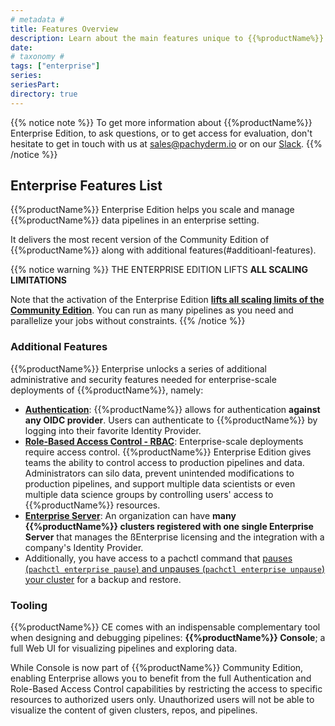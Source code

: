 ```yaml
---
# metadata # 
title: Features Overview
description: Learn about the main features unique to {{%productName%}}'s Enterprise edition.
date: 
# taxonomy #
tags: ["enterprise"]
series:
seriesPart:
directory: true
---
```


{{% notice note %}}
To get more information about {{%productName%}} Enterprise Edition, to ask questions, or to get access for evaluation, don't hesitate to get in touch with us at [sales@pachyderm.io](mailto:sales@pachyderm.io) or on our [Slack](https://www.pachyderm.com/slack/). 
{{% /notice %}}


## Enterprise Features List

{{%productName%}} Enterprise Edition helps you scale and manage {{%productName%}} data pipelines in an enterprise setting.

It delivers the most recent version of the Community Edition of {{%productName%}} along with additional features(#additioanl-features).

{{% notice warning %}} 
THE ENTERPRISE EDITION LIFTS **ALL SCALING LIMITATIONS**

Note that the activation of the Enterprise Edition [**lifts all scaling limits of the Community Edition**](../../reference/scaling-limits/). You can run as many pipelines as you need and parallelize your jobs without constraints.
{{% /notice %}}


### Additional Features

{{%productName%}} Enterprise unlocks a series of additional administrative and security features needed for enterprise-scale deployments of {{%productName%}}, namely:

- [**Authentication**](../auth/authentication/idp-dex): {{%productName%}} allows for authentication **against any OIDC provider**. Users can authenticate to {{%productName%}} by logging into their favorite Identity Provider. 
- [**Role-Based Access Control - RBAC**](../auth/authorization/): Enterprise-scale deployments require access control.  {{%productName%}} Enterprise Edition gives teams the ability to control access to production pipelines and data.  Administrators can silo data, prevent unintended modifications to production pipelines, and support multiple data scientists or even multiple data science groups by controlling users' access to {{%productName%}} resources.
- [**Enterprise Server**](../auth/enterprise-server/setup/): An organization can have **many {{%productName%}} clusters registered with one single Enterprise Server** that manages the ßEnterprise licensing and the integration with a company's Identity Provider.
- Additionally, you have access to a pachctl command that [pauses (`pachctl enterprise pause`) and unpauses (`pachctl enterprise unpause`) your cluster](../../deploy-manage/manage/backup-restore) for a backup and restore.

### Tooling

{{%productName%}} CE comes with an indispensable complementary tool 
when designing and debugging pipelines: **{{%productName%}} Console**; 
a full Web UI for visualizing pipelines and exploring data. 

While Console is now part of {{%productName%}} Community Edition, 
enabling Enterprise allows you to benefit 
from the full Authentication and Role-Based Access Control capabilities 
by restricting the access to specific resources to authorized users only. 
Unauthorized users will not be able to visualize the content 
of given clusters, repos, and pipelines.







